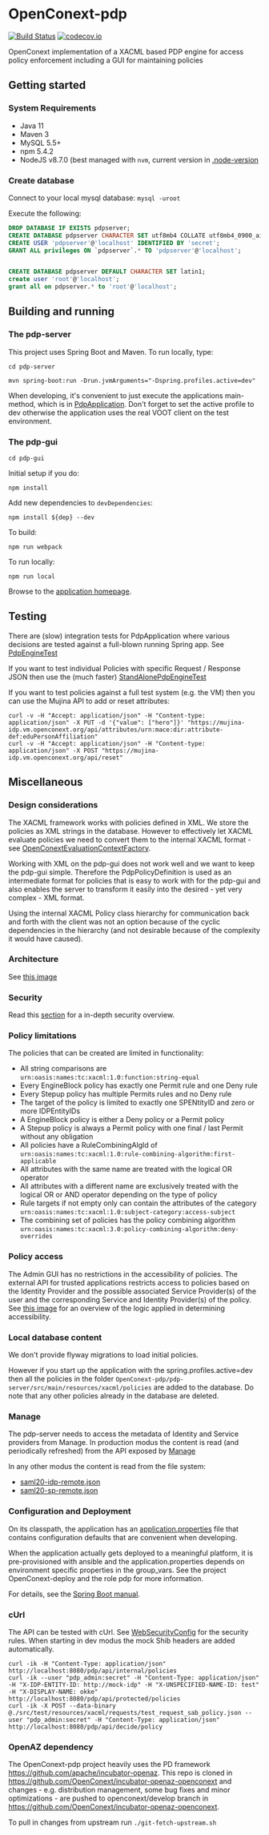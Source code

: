 # OpenConext-pdp

[![Build Status](https://travis-ci.org/OpenConext/OpenConext-pdp.svg)](https://travis-ci.org/OpenConext/OpenConext-pdp)
[![codecov.io](https://codecov.io/github/OpenConext/OpenConext-pdp/coverage.svg)](https://codecov.io/github/OpenConext/OpenConext-pdp)

OpenConext implementation of a XACML based PDP engine for access policy enforcement including a GUI for maintaining policies

## Getting started

### System Requirements

- Java 11
- Maven 3
- MySQL 5.5+
- npm 5.4.2
- NodeJS v8.7.0 (best managed with `nvm`, current version in [.node-version](dashboard/.node-version)

### Create database

Connect to your local mysql database: `mysql -uroot`

Execute the following:

```sql
DROP DATABASE IF EXISTS pdpserver;
CREATE DATABASE pdpserver CHARACTER SET utf8mb4 COLLATE utf8mb4_0900_ai_ci;
CREATE USER 'pdpserver'@'localhost' IDENTIFIED BY 'secret';
GRANT ALL privileges ON `pdpserver`.* TO 'pdpserver'@'localhost';


CREATE DATABASE pdpserver DEFAULT CHARACTER SET latin1;
create user 'root'@'localhost';
grant all on pdpserver.* to 'root'@'localhost';
```

## Building and running

### The pdp-server

This project uses Spring Boot and Maven. To run locally, type:

    cd pdp-server

    mvn spring-boot:run -Drun.jvmArguments="-Dspring.profiles.active=dev"

When developing, it's convenient to just execute the applications main-method, which is in [PdpApplication](pdp-server/src/main/java/pdp/PdpApplication.java). Don't forget
to set the active profile to dev otherwise the application uses the real VOOT client on the test environment.

### The pdp-gui

    cd pdp-gui

Initial setup if you do:

    npm install

Add new dependencies to `devDependencies`:

    npm install ${dep} --dev

To build:

    npm run webpack

To run locally:

    npm run local

Browse to the [application homepage](http://localhost:8001/).

## Testing

There are (slow) integration tests for PdpApplication where various decisions are tested against a full-blown running Spring app. See [PdpEngineTest](pdp-server/src/test/java/pdp/PdpEngineTest.java)

If you want to test individual Policies with specific Request / Response JSON then use the (much faster) [StandAlonePdpEngineTest](pdp-server/src/test/java/pdp/StandAlonePdpEngineTest.java)

If you want to test policies against a full test system (e.g. the VM) then you can use the Mujina API to add or reset attributes:

    curl -v -H "Accept: application/json" -H "Content-type: application/json" -X PUT -d '{"value": ["hero"]}' "https://mujina-idp.vm.openconext.org/api/attributes/urn:mace:dir:attribute-def:eduPersonAffiliation"
    curl -v -H "Accept: application/json" -H "Content-type: application/json" -X POST "https://mujina-idp.vm.openconext.org/api/reset"

## Miscellaneous

### Design considerations

The XACML framework works with policies defined in XML. We store the policies as XML strings in the database. However to
effectively let XACML evaluate policies we need to convert them to the internal XACML format - see [OpenConextEvaluationContextFactory](pdp-server/src/main/java/pdp/xacml/OpenConextEvaluationContextFactory.java).

Working with XML on the pdp-gui does not work well and we want to keep the pdp-gui simple. Therefore the PdpPolicyDefinition is used as an
intermediate format for policies that is easy to work with for the pdp-gui and also enables the server to transform
it easily into the desired - yet very complex - XML format.

Using the internal XACML Policy class hierarchy for communication back and forth with the client was not an option because
of the cyclic dependencies in the hierarchy (and not desirable because of the complexity it would have caused).

### Architecture

See [this image](https://raw.githubusercontent.com/OpenConext/OpenConext-pdp/master/pdp-gui/src/images/authz_poc.001.png)

### Security

Read this [section](Security.md) for a in-depth security overview.

### Policy limitations

The policies that can be created are limited in functionality:

* All string comparisons are `urn:oasis:names:tc:xacml:1.0:function:string-equal`
* Every EngineBlock policy has exactly one Permit rule and one Deny rule
* Every Stepup policy has multiple Permits rules and no Deny rule
* The target of the policy is limited to exactly one SPENtityID and zero or more IDPEntityIDs
* A EngineBlock policy is either a Deny policy or a Permit policy
* A Stepup policy is always a Permit policy with one final / last Permit without any obligation
* All policies have a RuleCombiningAlgId of `urn:oasis:names:tc:xacml:1.0:rule-combining-algorithm:first-applicable`
* All attributes with the same name are treated with the logical OR operator
* All attributes with a different name are exclusively treated with the logical OR or AND operator depending on the type of policy
* Rule targets if not empty only can contain the attributes of the category `urn:oasis:names:tc:xacml:1.0:subject-category:access-subject`
* The combining set of policies has the policy combining algorithm `urn:oasis:names:tc:xacml:3.0:policy-combining-algorithm:deny-overrides`

### Policy access

The Admin GUI has no restrictions in the accessibility of policies. The external API for trusted applications restricts access to policies based on the Identity Provider
and the possible associated Service Provider(s) of the user and the corresponding Service and Identity Provider(s) of the policy. See
 [this image](https://raw.githubusercontent.com/OpenConext/OpenConext-pdp/master/pdp-gui/src/images/PdP_policies_access.001.jpeg) for an overview of the logic applied in determining accessibility.

### Local database content

We don't provide flyway migrations to load initial policies. 

However if you start up the application with the spring.profiles.active=dev then all the policies
in the folder `OpenConext-pdp/pdp-server/src/main/resources/xacml/policies` are added to the database. Do note that any other policies already in the database are deleted.

### Manage

The pdp-server needs to access the metadata of Identity and Service providers from Manage. In production modus the content is read (and periodically refreshed)
from the API exposed by [Manage](https://github.com/OpenConext/OpenConext-manage/wiki/API)

In any other modus the content is read from the file system:

* [saml20-idp-remote.json](pdp-server/src/main/resources/manage/saml20-idp-remote.json)
* [saml20-sp-remote.json](pdp-server/src/main/resources/manage/saml20-sp-remote.json)

### Configuration and Deployment

On its classpath, the application has an [application.properties](pdp-server/src/main/resources/application.properties) file that
contains configuration defaults that are convenient when developing.

When the application actually gets deployed to a meaningful platform, it is pre-provisioned with ansible and the application.properties depends on
environment specific properties in the group_vars. See the project OpenConext-deploy and the role pdp for more information.

For details, see the [Spring Boot manual](http://docs.spring.io/spring-boot/docs/1.2.1.RELEASE/reference/htmlsingle/).

### cUrl

The API can be tested with cUrl. See [WebSecurityConfig](pdp-server/src/main/java/pdp/WebSecurityConfig.java) for the security rules. When starting in dev modus
the mock Shib headers are added automatically.

```
curl -ik -H "Content-Type: application/json" http://localhost:8080/pdp/api/internal/policies
curl -ik --user "pdp_admin:secret" -H "Content-Type: application/json" -H "X-IDP-ENTITY-ID: http://mock-idp" -H "X-UNSPECIFIED-NAME-ID: test" -H "X-DISPLAY-NAME: okke" http://localhost:8080/pdp/api/protected/policies
curl -ik -X POST --data-binary @./src/test/resources/xacml/requests/test_request_sab_policy.json --user "pdp_admin:secret" -H "Content-Type: application/json" http://localhost:8080/pdp/api/decide/policy
```

### OpenAZ dependency

The OpenConext-pdp project heavily uses the PD framework https://github.com/apache/incubator-openaz. This repo is cloned in 
https://github.com/OpenConext/incubator-openaz-openconext and changes - e.g. distribution management, some bug fixes and minor optimizations - are
pushed to openconext/develop branch in https://github.com/OpenConext/incubator-openaz-openconext.

To pull in changes from upstream run `./git-fetch-upstream.sh`
